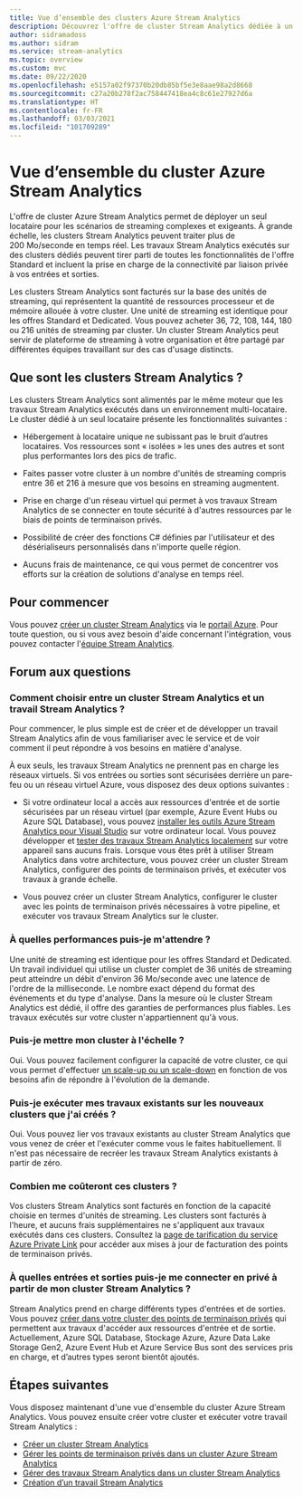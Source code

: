 ```yaml
---
title: Vue d’ensemble des clusters Azure Stream Analytics
description: Découvrez l'offre de cluster Stream Analytics dédiée à un seul locataire.
author: sidramadoss
ms.author: sidram
ms.service: stream-analytics
ms.topic: overview
ms.custom: mvc
ms.date: 09/22/2020
ms.openlocfilehash: e5157a02f97370b20db85bf5e3e8aae98a2d8668
ms.sourcegitcommit: c27a20b278f2ac758447418ea4c8c61e27927d6a
ms.translationtype: HT
ms.contentlocale: fr-FR
ms.lasthandoff: 03/03/2021
ms.locfileid: "101709289"
---
```

# <a name="overview-of-azure-stream-analytics-cluster"></a>Vue d’ensemble du cluster Azure Stream Analytics

L'offre de cluster Azure Stream Analytics permet de déployer un seul locataire pour les scénarios de streaming complexes et exigeants. À grande échelle, les clusters Stream Analytics peuvent traiter plus de 200 Mo/seconde en temps réel. Les travaux Stream Analytics exécutés sur des clusters dédiés peuvent tirer parti de toutes les fonctionnalités de l'offre Standard et incluent la prise en charge de la connectivité par liaison privée à vos entrées et sorties.

Les clusters Stream Analytics sont facturés sur la base des unités de streaming, qui représentent la quantité de ressources processeur et de mémoire allouée à votre cluster. Une unité de streaming est identique pour les offres Standard et Dedicated. Vous pouvez acheter 36, 72, 108, 144, 180 ou 216 unités de streaming par cluster. Un cluster Stream Analytics peut servir de plateforme de streaming à votre organisation et être partagé par différentes équipes travaillant sur des cas d'usage distincts.

## <a name="what-are-stream-analytics-clusters"></a>Que sont les clusters Stream Analytics ?

Les clusters Stream Analytics sont alimentés par le même moteur que les travaux Stream Analytics exécutés dans un environnement multi-locataire. Le cluster dédié à un seul locataire présente les fonctionnalités suivantes :

* Hébergement à locataire unique ne subissant pas le bruit d’autres locataires. Vos ressources sont « isolées » les unes des autres et sont plus performantes lors des pics de trafic.

* Faites passer votre cluster à un nombre d'unités de streaming compris entre 36 et 216 à mesure que vos besoins en streaming augmentent.

* Prise en charge d'un réseau virtuel qui permet à vos travaux Stream Analytics de se connecter en toute sécurité à d'autres ressources par le biais de points de terminaison privés.

* Possibilité de créer des fonctions C# définies par l'utilisateur et des désérialiseurs personnalisés dans n'importe quelle région.

* Aucuns frais de maintenance, ce qui vous permet de concentrer vos efforts sur la création de solutions d'analyse en temps réel.

## <a name="how-to-get-started"></a>Pour commencer

Vous pouvez [créer un cluster Stream Analytics](create-cluster.md) via le [portail Azure](https://aka.ms/asaclustercreateportal). Pour toute question, ou si vous avez besoin d'aide concernant l'intégration, vous pouvez contacter l'[équipe Stream Analytics](mailto:askasa@microsoft.com).

## <a name="frequently-asked-questions"></a>Forum aux questions

### <a name="how-do-i-choose-between-a-stream-analytics-cluster-and-a-stream-analytics-job"></a>Comment choisir entre un cluster Stream Analytics et un travail Stream Analytics ?

Pour commencer, le plus simple est de créer et de développer un travail Stream Analytics afin de vous familiariser avec le service et de voir comment il peut répondre à vos besoins en matière d'analyse.

À eux seuls, les travaux Stream Analytics ne prennent pas en charge les réseaux virtuels. Si vos entrées ou sorties sont sécurisées derrière un pare-feu ou un réseau virtuel Azure, vous disposez des deux options suivantes :

* Si votre ordinateur local a accès aux ressources d'entrée et de sortie sécurisées par un réseau virtuel (par exemple, Azure Event Hubs ou Azure SQL Database), vous pouvez [installer les outils Azure Stream Analytics pour Visual Studio](stream-analytics-tools-for-visual-studio-install.md) sur votre ordinateur local. Vous pouvez développer et [tester des travaux Stream Analytics localement](stream-analytics-live-data-local-testing.md) sur votre appareil sans aucuns frais. Lorsque vous êtes prêt à utiliser Stream Analytics dans votre architecture, vous pouvez créer un cluster Stream Analytics, configurer des points de terminaison privés, et exécuter vos travaux à grande échelle.

* Vous pouvez créer un cluster Stream Analytics, configurer le cluster avec les points de terminaison privés nécessaires à votre pipeline, et exécuter vos travaux Stream Analytics sur le cluster.

### <a name="what-performance-can-i-expect"></a>À quelles performances puis-je m'attendre ?

Une unité de streaming est identique pour les offres Standard et Dedicated. Un travail individuel qui utilise un cluster complet de 36 unités de streaming peut atteindre un débit d'environ 36 Mo/seconde avec une latence de l'ordre de la milliseconde. Le nombre exact dépend du format des événements et du type d'analyse. Dans la mesure où le cluster Stream Analytics est dédié, il offre des garanties de performances plus fiables. Les travaux exécutés sur votre cluster n'appartiennent qu'à vous.

### <a name="can-i-scale-my-cluster"></a>Puis-je mettre mon cluster à l'échelle ?

Oui. Vous pouvez facilement configurer la capacité de votre cluster, ce qui vous permet d'effectuer [un scale-up ou un scale-down](scale-cluster.md) en fonction de vos besoins afin de répondre à l'évolution de la demande.

### <a name="can-i-run-my-existing-jobs-on-these-new-clusters-ive-created"></a>Puis-je exécuter mes travaux existants sur les nouveaux clusters que j'ai créés ?

Oui. Vous pouvez lier vos travaux existants au cluster Stream Analytics que vous venez de créer et l'exécuter comme vous le faites habituellement. Il n'est pas nécessaire de recréer les travaux Stream Analytics existants à partir de zéro.

### <a name="how-much-will-these-clusters-cost-me"></a>Combien me coûteront ces clusters ?

Vos clusters Stream Analytics sont facturés en fonction de la capacité choisie en termes d'unités de streaming. Les clusters sont facturés à l'heure, et aucuns frais supplémentaires ne s'appliquent aux travaux exécutés dans ces clusters. Consultez la [page de tarification du service Azure Private Link](https://azure.microsoft.com/pricing/details/private-link/) pour accéder aux mises à jour de facturation des points de terminaison privés.

### <a name="which-inputs-and-outputs-can-i-privately-connect-to-from-my-stream-analytics-cluster"></a>À quelles entrées et sorties puis-je me connecter en privé à partir de mon cluster Stream Analytics ?

Stream Analytics prend en charge différents types d'entrées et de sorties. Vous pouvez [créer dans votre cluster des points de terminaison privés](private-endpoints.md) qui permettent aux travaux d'accéder aux ressources d'entrée et de sortie. Actuellement, Azure SQL Database, Stockage Azure, Azure Data Lake Storage Gen2, Azure Event Hub et Azure Service Bus sont des services pris en charge, et d’autres types seront bientôt ajoutés. 

## <a name="next-steps"></a>Étapes suivantes

Vous disposez maintenant d'une vue d'ensemble du cluster Azure Stream Analytics. Vous pouvez ensuite créer votre cluster et exécuter votre travail Stream Analytics : 

* [Créer un cluster Stream Analytics](create-cluster.md)
* [Gérer les points de terminaison privés dans un cluster Azure Stream Analytics](private-endpoints.md)
* [Gérer des travaux Stream Analytics dans un cluster Stream Analytics](manage-jobs-cluster.md)
* [Création d’un travail Stream Analytics](stream-analytics-quick-create-portal.md)
